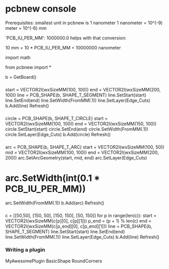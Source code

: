 # pcbnew console

Prerequisites:
smallest unit in pcbnew is 1 nanometer
1 nanometer = 10^(-9) meter = 10^(-6) mm

'PCB_IU_PER_MM': 1000000.0
helps with that conversion:

10 mm = 10 * PCB_IU_PER_MM = 10000000 nanometer


import math

from pcbnew import *

b = GetBoard()

###

start = VECTOR2I(wxSizeMM(100, 100))
end = VECTOR2I(wxSizeMM(200, 100))
line = PCB_SHAPE(b, SHAPE_T_SEGMENT)
line.SetStart(start)
line.SetEnd(end)
line.SetWidth(FromMM(.1))
line.SetLayer(Edge_Cuts)
b.Add(line)
Refresh()

###

circle = PCB_SHAPE(b, SHAPE_T_CIRCLE)
start = VECTOR2I(wxSizeMM(100, 100))
end = VECTOR2I(wxSizeMM(150, 100))
circle.SetStart(start)
circle.SetEnd(end)
circle.SetWidth(FromMM(.1))
circle.SetLayer(Edge_Cuts)
b.Add(circle)
Refresh()

###

arc = PCB_SHAPE(b, SHAPE_T_ARC)
start = VECTOR2I(wxSizeMM(100, 50))
mid = VECTOR2I(wxSizeMM(100, 100))
end = VECTOR2I(wxSizeMM(200, 200))
arc.SetArcGeometry(start, mid, end)
arc.SetLayer(Edge_Cuts)
# arc.SetWidth(int(0.1 * PCB_IU_PER_MM))
arc.SetWidth(FromMM(.1))
b.Add(arc)
Refresh()

###

c = [[50,50], [150, 50], [150, 150], [50, 150]]
for p in range(len(c)):
    start = VECTOR2I(wxSizeMM(c[p][0], c[p][1]))
    p_end = (p + 1) % len(c)
    end = VECTOR2I(wxSizeMM(c[p_end][0], c[p_end][1]))
    line = PCB_SHAPE(b, SHAPE_T_SEGMENT)
    line.SetStart(start)
    line.SetEnd(end)
    line.SetWidth(FromMM(.1))
    line.SetLayer(Edge_Cuts)
    b.Add(line)
Refresh()

###
### Writing a plugin
MyAwesomePlugin
BasicShape
RoundCorners